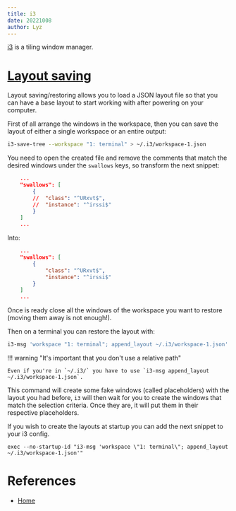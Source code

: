 ```yaml
---
title: i3
date: 20221008
author: Lyz
---
```


[i3](https://i3wm.org/) is a tiling window manager.

# [Layout saving](https://i3wm.org/docs/layout-saving.html)

Layout saving/restoring allows you to load a JSON layout file so that you can
have a base layout to start working with after powering on your computer.

First of all arrange the windows in the workspace, then you can save the layout
of either a single workspace or an entire output:

```bash
i3-save-tree --workspace "1: terminal" > ~/.i3/workspace-1.json
```

You need to open the created file and remove the comments that match the desired
windows under the `swallows` keys, so transform the next snippet:

```json
    ...
    "swallows": [
        {
        //  "class": "^URxvt$",
        //  "instance": "^irssi$"
        }
    ]
    ...
```

Into:

```json
    ...
    "swallows": [
        {
            "class": "^URxvt$",
            "instance": "^irssi$"
        }
    ]
    ...
```

Once is ready close all the windows of the workspace you want to restore (moving
them away is not enough!).

Then on a terminal you can restore the layout with:

```bash
i3-msg 'workspace "1: terminal"; append_layout ~/.i3/workspace-1.json'
```

!!! warning "It's important that you don't use a relative path"

    Even if you're in `~/.i3/` you have to use `i3-msg append_layout
    ~/.i3/workspace-1.json`.

This command will create some fake windows (called placeholders) with the layout you had before, `i3`
will then wait for you to create the windows that match the selection criteria.
Once they are, it will put them in their respective placeholders.

If you wish to create the layouts at startup you can add the next snippet to
your i3 config.

```
exec --no-startup-id "i3-msg 'workspace \"1: terminal\"; append_layout ~/.i3/workspace-1.json'"
```

# References

* [Home](https://i3wm.org/)
